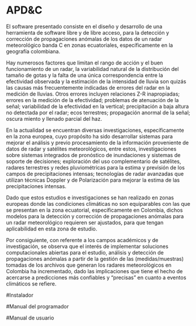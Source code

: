 # APD&C

El software presentado consiste en el diseño y desarrollo de una herramienta de software libre y de libre acceso, para la detección y corrección de propagaciones anómalas de los datos de un radar meteorológico banda C en zonas ecuatoriales, específicamente en la geografía colombiana.

Hay numerosos factores que limitan el rango de acción y el buen funcionamiento de un radar, la variabilidad natural de la distribución del tamaño de gotas y la falta de una única correspondencia entre la efectividad observada y la estimación de la   intensidad de lluvia son quizás las causas más frecuentemente indicadas de errores del radar en la medición de lluvias. Otros errores incluyen relaciones Z-R   inapropiadas; errores en la medición de la efectividad; problemas de atenuación de la señal; variabilidad de la efectividad en la vertical; precipitación a baja altura no detectada por el radar; ecos terrestres; propagación anormal de la señal; oscura miento y llenado parcial del haz.

 En la actualidad se encuentran diversas investigaciones, específicamente en la zona europea, cuyo propósito ha sido desarrollar sistemas para mejorar el análisis y previo procesamiento de la información proveniente de datos de radar y satélites meteorológicos, entre estos, investigaciones sobre sistemas integrados de pronóstico de inundaciones y sistemas de soporte de decisiones; exploración del uso  complementario  de  satélites,  radares terrestres  y  redes  pluviométricas  para  la  estima  y  previsión  de  los  campos  de  precipitaciones intensas; tecnologías de radar avanzadas que utilizan técnicas  Doppler  y  de Polarización  para  mejorar  la  estima  de  las  precipitaciones  intensas.

Dado que estos estudios e investigaciones se han realizado en zonas europeas donde las condiciones climáticas no son equiparables con las que se presentan en la zona ecuatorial, específicamente en Colombia, dichos modelos para la detección y corrección de propagaciones anómalas para un radar meteorológico requieren ser ajustados, para que tengan aplicabilidad en esta zona de estudio.  

Por consiguiente, con referente a los campos académicos y de investigación, se observa que el interés de implementar soluciones computacionales abiertas para el estudio, análisis y detección de propagaciones anómalas a partir de la gestión de las (medidas/muestras) tomadas de los archivos que generan los radares meteorológicos en Colombia ha incrementado, dado las implicaciones que tiene el hecho de acercarse a predicciones más confiables y “precisas” en cuanto a eventos climáticos se refiere.

#Instalador

#Manual del programador

#Manual de usuario

<title>Ola's blog</title>
